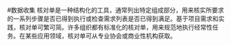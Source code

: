 #数据收集 
核对单是一种结构化的工具，通常列出特定组成部分，用来核实所要求的一系列步骤是否已得到执行或检查需求列表是否已得到满足。基于项目需求和实践，核对单可繁可简。许多组织都有标准化的核对单，用来规范地执行经常性任务。在某些应用领域，核对单可从专业协会或商业性机构获取。